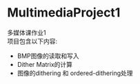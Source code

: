 # MultimediaProject1
多媒体课作业1  
项目包含以下内容:
* BMP图像的读取和写入
* Dither Matrix的计算
* 图像的dithering 和 ordered-dithering处理

